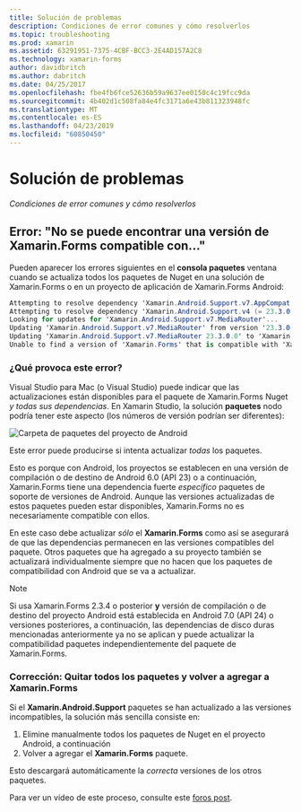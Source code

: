 ```yaml
---
title: Solución de problemas
description: Condiciones de error comunes y cómo resolverlos
ms.topic: troubleshooting
ms.prod: xamarin
ms.assetid: 63291951-7375-4CBF-BCC3-2E4AD157A2C8
ms.technology: xamarin-forms
author: davidbritch
ms.author: dabritch
ms.date: 04/25/2017
ms.openlocfilehash: fbe4fb6fce52636b59a9637ee0150c4c19fcc9da
ms.sourcegitcommit: 4b402d1c508fa84e4fc3171a6e43b811323948fc
ms.translationtype: MT
ms.contentlocale: es-ES
ms.lasthandoff: 04/23/2019
ms.locfileid: "60850450"
---
```

# <a name="troubleshooting"></a>Solución de problemas

_Condiciones de error comunes y cómo resolverlos_

## <a name="error-unable-to-find-a-version-of-xamarinforms-compatible-with"></a>Error: "No se puede encontrar una versión de Xamarin.Forms compatible con..."

Pueden aparecer los errores siguientes en el **consola paquetes** ventana cuando se actualiza todos los paquetes de Nuget en una solución de Xamarin.Forms o en un proyecto de aplicación de Xamarin.Forms Android:

```csharp
Attempting to resolve dependency 'Xamarin.Android.Support.v7.AppCompat (= 23.3.0.0)'.
Attempting to resolve dependency 'Xamarin.Android.Support.v4 (= 23.3.0.0)'.
Looking for updates for 'Xamarin.Android.Support.v7.MediaRouter'...
Updating 'Xamarin.Android.Support.v7.MediaRouter' from version '23.3.0.0' to '23.3.1.0' in project 'Todo.Droid'.
Updating 'Xamarin.Android.Support.v7.MediaRouter 23.3.0.0' to 'Xamarin.Android.Support.v7.MediaRouter 23.3.1.0' failed.
Unable to find a version of 'Xamarin.Forms' that is compatible with 'Xamarin.Android.Support.v7.MediaRouter 23.3.0.0'.
```

### <a name="what-causes-this-error"></a>¿Qué provoca este error?

Visual Studio para Mac (o Visual Studio) puede indicar que las actualizaciones están disponibles para el paquete de Xamarin.Forms Nuget *y todas sus dependencias*. En Xamarin Studio, la solución **paquetes** nodo podría tener este aspecto (los números de versión podrían ser diferentes):

![](images/updates-available.png "Carpeta de paquetes del proyecto de Android")

Este error puede producirse si intenta actualizar _todas_ los paquetes.

Esto es porque con Android, los proyectos se establecen en una versión de compilación o de destino de Android 6.0 (API 23) o a continuación, Xamarin.Forms tiene una dependencia fuerte *específico* paquetes de soporte de versiones de Android. Aunque las versiones actualizadas de estos paquetes pueden estar disponibles, Xamarin.Forms no es necesariamente compatible con ellos.

En este caso debe actualizar _sólo_ el **Xamarin.Forms** como así se asegurará de que las dependencias permanecen en las versiones compatibles del paquete. Otros paquetes que ha agregado a su proyecto también se actualizará individualmente siempre que no hacen que los paquetes de compatibilidad con Android que se va a actualizar.


> [!NOTE]
> Si usa Xamarin.Forms 2.3.4 o posterior **y** versión de compilación o de destino del proyecto Android está establecida en Android 7.0 (API 24) o versiones posteriores, a continuación, las dependencias de disco duras mencionadas anteriormente ya no se aplican y puede actualizar la compatibilidad paquetes independientemente del paquete de Xamarin.Forms.


### <a name="fix-remove-all-packages-and-re-add-xamarinforms"></a>Corrección: Quitar todos los paquetes y volver a agregar a Xamarin.Forms

Si el **Xamarin.Android.Support** paquetes se han actualizado a las versiones incompatibles, la solución más sencilla consiste en:

1. Elimine manualmente todos los paquetes de Nuget en el proyecto Android, a continuación
2. Volver a agregar el **Xamarin.Forms** paquete.

Esto descargará automáticamente la *correcta* versiones de los otros paquetes.

Para ver un vídeo de este proceso, consulte este [foros post](https://forums.xamarin.com/discussion/comment/170012/#Comment_170012).

